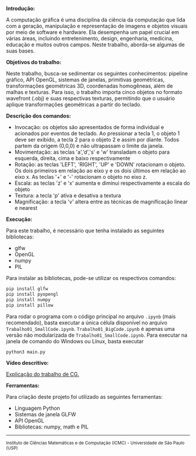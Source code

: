 **Introdução:**

A computação gráfica é uma disciplina da ciência da computação que lida com a geração, manipulação e representação de imagens e objetos visuais por meio de software e hardware. Ela desempenha um papel crucial em várias áreas, incluindo entretenimento, design, engenharia, medicina, educação e muitos outros campos. Neste trabalho, aborda-se algumas de suas bases.

**Objetivos do trabalho:**

Neste trabalho, busca-se sedimentar os seguintes conhecimentos: pipeline gráfico, API OpenGL, sistemas de janelas, primitivas geométricas, transformações geométricas 3D, coordenadas homogêneas, além de malhas e texturas. Para isso, o trabalho importa cinco objetos no formato wavefront (.obj) e suas respectivas texturas, permitindo que o usuário aplique transformações geométricas a partir do teclado.

**Descrição dos comandos:**

* Invocação: os objetos são apresentados de forma individual e acionados por eventos de teclado. Ao pressionar a tecla 1, o objeto 1 deve ser exibido, a tecla 2 para o objeto 2 e assim por diante. Todos partem da origem (0,0,0) e não ultrapassam o limite da janela. 
* Movimentação: as teclas 'a','d','s' e 'w' transladam o objeto para esquerda, direita, cima e baixo respectivamente
* Rotação: as teclas 'LEFT', 'RIGHT', 'UP' e 'DOWN' rotacionam o objeto. Os dois primeiros em relação ao eixo y e os dois últimos em relação ao eixo x. As teclas '+' e '-' rotacionam o objeto no eixo z.
* Escala: as teclas 'z' e 'x' aumenta e diminui respectivamente a escala do objeto
* Textura: a tecla 'p' ativa e desativa a textura
* Magnificação: a tecla 'v' altera entre as técnicas de magnificação linear e nearest

**Execução:**

Para este trabalho, é necessário que tenha instalado as seguintes bibliotecas: 
* glfw
* OpenGL
* numpy
* PIL

Para instalar as bibliotecas, pode-se utilizar os respectivos comandos:

```python
pip install glfw
pip install pyopengl
pip install numpy
pip install pillow
```

Para rodar o programa com o código principal no arquivo `.ipynb` (mais recomendado), basta executar a única célula disponível no arquivo `Trabalho01_SmallCode.ipynb`. `Trabalho01_BigCode.ipynb` é apenas uma versão não modularizada de `Trabalho01_SmallCode.ipynb`. Para executar na janela de comando do Windows ou Linux, basta executar 

```python
python3 main.py
```

**Vídeo descritivo:**

[Explicação do trabalho de CG.](https://www.youtube.com/watch?v=esiEs0zNfrs)

**Ferramentas:**

Para criação deste projeto foi utilizado as seguintes ferramentas:
* Linguagem Python
* Sistemas de janela GLFW
* API OpenGL
* Bibliotecas: numpy, math e PIL

---

<sup>Instituto de Ciências Matemáticas e de Computação (ICMC) - Universidade de São Paulo (USP)</sup>
